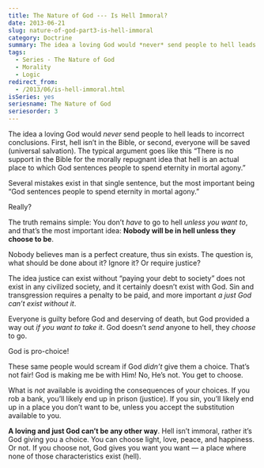 ```yaml
---
title: The Nature of God --- Is Hell Immoral?
date: 2013-06-21
slug: nature-of-god-part3-is-hell-immoral
category: Doctrine
summary: The idea a loving God would *never* send people to hell leads to incorrect conclusions. Hell is not immoral.
tags: 
  - Series - The Nature of God
  - Morality
  - Logic
redirect_from:
  - /2013/06/is-hell-immoral.html
isSeries: yes
seriesname: The Nature of God
seriesorder: 3
---
```



The idea a loving God would *never* send people to hell leads to
incorrect conclusions. First, hell isn’t in the Bible, or second,
everyone will be saved (universal salvation). The typical argument goes
like this “There is no support in the Bible for the morally repugnant
idea that hell is an actual place to which God sentences people to spend
eternity in mortal agony.”

Several mistakes exist in that single sentence, but the most important
being “God sentences people to spend eternity in mortal agony.”

Really?

The truth remains simple: You don’t *have* to go to hell *unless you
want to*, and that’s the most important idea: **Nobody will be in hell
unless they choose to be**.

Nobody believes man is a perfect creature, thus sin exists. The question
is, what should be done about it? Ignore it? Or require justice?

The idea justice can exist without “paying your debt to society” does
not exist in any civilized society, and it certainly doesn’t exist with
God. Sin and transgression requires a penalty to be paid, and more
important *a just God can’t exist without it*.

Everyone is guilty before God and deserving of death, but God provided a
way out *if you want to take it*. God doesn’t *send* anyone to hell,
they *choose* to go.

God is pro-choice!

These same people would scream if God *didn’t* give them a choice.
That’s not fair! God is making me be with Him! No, He’s not. You get to
choose.

What is *not* available is avoiding the consequences of your choices. If
you rob a bank, you’ll likely end up in prison (justice). If you sin,
you’ll likely end up in a place you don’t want to be, unless you accept
the substitution available to you.

**A loving and just God can’t be any other way**. Hell isn’t immoral,
rather it’s God giving you a choice. You can choose light, love, peace,
and happiness. Or not. If you choose not, God gives you want you want —
a place where none of those characteristics exist (hell).
